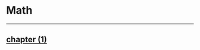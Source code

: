 # Math          
---------------
## <a href="https://drive.google.com/file/d/1wH0XSM6LVRzqtWTcxIDNAzwLS0YsUuRR/view" class="button">chapter (1)</a>
